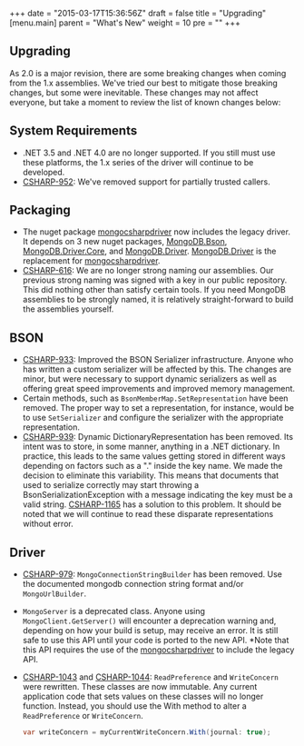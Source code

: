 +++
date = "2015-03-17T15:36:56Z"
draft = false
title = "Upgrading"
[menu.main]
  parent = "What's New"
  weight = 10
  pre = "<i class='fa'></i>"
+++

## Upgrading

As 2.0 is a major revision, there are some breaking changes when coming from the 1.x assemblies. We've tried our best to mitigate those breaking changes, but some were inevitable. These changes may not affect everyone, but take a moment to review the list of known changes below:


## System Requirements

- .NET 3.5 and .NET 4.0 are no longer supported. If you still must use these platforms, the 1.x series of the driver will continue to be developed.
- [CSHARP-952](https://jira.mongodb.org/browse/CSHARP-952): We've removed support for partially trusted callers.


## Packaging

- The nuget package [mongocsharpdriver](http://nuget.org/packages/mongocsharpdriver) now includes the legacy driver. It depends on 3 new nuget packages, [MongoDB.Bson](http://nuget.org/packages/MongoDB.Bson), [MongoDB.Driver.Core](http://nuget.org/packages/MongoDB.Driver.Core), and [MongoDB.Driver](http://nuget.org/packages/MongoDB.Driver). [MongoDB.Driver](http://nuget.org/packages/MongoDB.Driver) is the replacement for [mongocsharpdriver](http://nuget.org/packages/mongocsharpdriver).
- [CSHARP-616](https://jira.mongodb.org/browse/CSHARP-616): We are no longer strong naming  our assemblies. Our previous strong naming was signed with a key in our public repository. This did nothing other than satisfy certain tools. If you need MongoDB assemblies to be strongly named, it is relatively straight-forward to build the assemblies yourself.


## BSON

- [CSHARP-933](https://jira.mongodb.org/browse/CSHARP-933): Improved the BSON Serializer infrastructure. Anyone who has written a custom serializer will be affected by this. The changes are minor, but were necessary to support dynamic serializers as well as offering great speed improvements and improved memory management.
- Certain methods, such as `BsonMemberMap.SetRepresentation` have been removed. The proper way to set a representation, for instance, would be to use `SetSerializer` and configure the serializer with the appropriate representation.
- [CSHARP-939](https://jira.mongodb.org/browse/CSHARP-939): Dynamic DictionaryRepresentation has been removed. Its intent was to store, in some manner, anything in a .NET dictionary. In practice, this leads to the same values getting stored in different ways depending on factors such as a "." inside the key name. We made the decision to eliminate this variability. This means that documents that used to serialize correctly may start throwing a BsonSerializationException with a message indicating the key must be a valid string. [CSHARP-1165](https://jira.mongodb.org/browse/CSHARP-1165) has a solution to this problem. It should be noted that we will continue to read these disparate representations without error.


## Driver
- [CSHARP-979](https://jira.mongodb.org/browse/CSHARP-979): `MongoConnectionStringBuilder` has been removed. Use the documented mongodb connection string format and/or `MongoUrlBuilder`.
- `MongoServer` is a deprecated class. Anyone using `MongoClient.GetServer()` will encounter a deprecation warning and, depending on how your build is setup, may receive an error. It is still safe to use this API until your code is ported to the new API. *Note that this API requires the use of the [mongocsharpdriver](http://nuget.org/packages/mongocsharpdriver) to include the legacy API.
- [CSHARP-1043](https://jira.mongodb.org/browse/CSHARP-1043) and [CSHARP-1044](https://jira.mongodb.org/browse/CSHARP-1044): `ReadPreference` and `WriteConcern` were rewritten. These classes are now immutable. Any current application code that sets values on these classes will no longer function. Instead, you should use the With method to alter a `ReadPreference` or `WriteConcern`.
	
	``` csharp
	var writeConcern = myCurrentWriteConcern.With(journal: true);
	```

